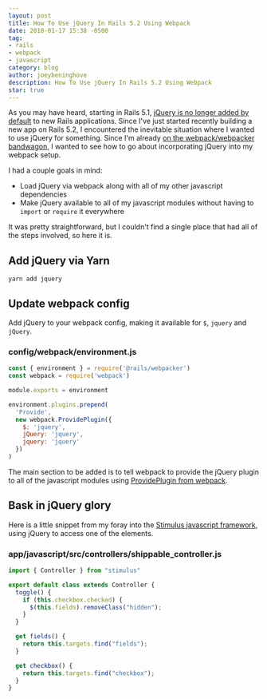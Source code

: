 ```yaml
---
layout: post
title: How To Use jQuery In Rails 5.2 Using Webpack
date: 2018-01-17 15:38 -0500
tag:
- rails
- webpack
- javascript
category: blog
author: joeybeninghove
description: How To Use jQuery In Rails 5.2 Using Webpack
star: true
---
```


As you may have heard, starting in Rails 5.1, [jQuery is no longer added by default](http://weblog.rubyonrails.org/2017/4/27/Rails-5-1-final/) to new Rails applications.  Since I've just started recently building a new app on Rails 5.2, I encountered the inevitable situation where I wanted to use jQuery for something.  Since I'm already [on the webpack/webpacker bandwagon](/rails-5-2-beta-2-webpacker-actioncable/), I wanted to see how to go about incorporating jQuery into my webpack setup.

I had a couple goals in mind:

* Load jQuery via webpack along with all of my other javascript dependencies
* Make jQuery available to all of my javascript modules without having to `import` or `require` it everywhere

It was pretty straightforward, but I couldn't find a single place that had all of the steps involved, so here it is.

## Add jQuery via Yarn
```
yarn add jquery
```

## Update webpack config
Add jQuery to your webpack config, making it available for `$`, `jquery` and
`jQuery`.

### config/webpack/environment.js
```javascript
const { environment } = require('@rails/webpacker')
const webpack = require('webpack')

module.exports = environment

environment.plugins.prepend(
  'Provide',
  new webpack.ProvidePlugin({
    $: 'jquery',
    jQuery: 'jquery',
    jquery: 'jquery'
  })
)
```

The main section to be added is to tell webpack to provide the jQuery plugin to all of the javascript modules using [ProvidePlugin from webpack](https://webpack.js.org/plugins/provide-plugin/).

## Bask in jQuery glory
Here is a little snippet from my foray into the [Stimulus javascript framework](https://github.com/stimulusjs/stimulus), using jQuery to access one of the elements.

### app/javascript/src/controllers/shippable_controller.js
```javascript
import { Controller } from "stimulus"

export default class extends Controller {
  toggle() {
    if (this.checkbox.checked) {
      $(this.fields).removeClass("hidden");
    }
  }

  get fields() {
    return this.targets.find("fields");
  }

  get checkbox() {
    return this.targets.find("checkbox");
  }
}
```
